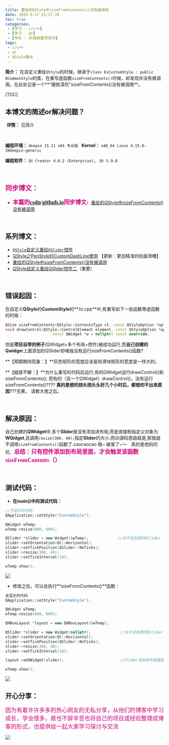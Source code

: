 ```yaml
---
title: 重绘的QStyle中sizeFromContents()没有被调用
date: 2019-9-17 21:27:26
toc: true
categories: 
 - [学习 - c/c++]
 - [学习 - qt]
 - [专栏 - Qt推倒重学系列]
tags: 
 - c/c++
 - qt
 - QStyle重绘
---
```




**简介：**  在自定义重绘`QStyle`的时候，继承于`class ExCustomStyle : public QCommonStyle`的类，在重写虚函数`sizeFromContents()`时候，却发现并没有被调用。在此处记录一个**"硬核深坑"sizeFromContents()没有被调用**。

<!-- more -->

[TOC]

## 本博文的简述or解决问题？

​		**详情：**  见简介

<br>

**编程环境：**  `deepin 15.11 x64 专业版 `    **Kernel：** `x86_64 Linux 4.15.0-30deepin-generic`

**编程软件：**  `Qt Creator 4.8.2 (Enterprise)`， `Qt 5.9.8`

<br>

## <font color=#D0087E  face="幼圆">同步博文：</font>

- <font color=#D0087E  size=4 face="幼圆">**本篇的[csdn](https://blog.csdn.net/qq_33154343)/[github.io](https://touwoyimuli.github.io/)同步博文:** </font> [重绘的QStyle中sizeFromContents()没有被调用](https://blog.csdn.net/qq_33154343/article/details/100941134) 

<br>

## 系列博文：

- [`QStyle`自定义重绘`QSlider`控件](https://touwoyimuli.github.io/2019/09/04/QStyle%E8%87%AA%E5%AE%9A%E4%B9%89%E9%87%8D%E7%BB%98QSlider%E6%8E%A7%E4%BB%B6/) 
-  [QStyle之PenStyle的CustomDashLine使用](https://touwoyimuli.github.io/2019/09/09/QStyle%E4%B9%8BPenStyle%E7%9A%84CustomDashLine%E4%BD%BF%E7%94%A8/) 【更新：更加精准的绘画滑槽】
- [重绘的QStyle中sizeFromContents()没有被调用](https://touwoyimuli.github.io/2019/09/17/%E9%87%8D%E7%BB%98%E7%9A%84QStyle%E4%B8%ADsizeFromContents()%E6%B2%A1%E6%9C%89%E8%A2%AB%E8%B0%83%E7%94%A8/)
- [QStyle自定义重绘QSlider控件二](https://touwoyimuli.github.io/2019/09/17/QStyle%E8%87%AA%E5%AE%9A%E4%B9%89%E9%87%8D%E7%BB%98QSlider%E6%8E%A7%E4%BB%B6%E4%BA%8C/)（重要）

<br>

## 错误起因：

在自定义**QStyle**的**CustomStyle**的**.h/.cpp**中,有重写如下一些函数等虚函数的时候：

```cpp
QSize sizeFromContents(QStyle::ContentsType ct, const QStyleOption *opt, const QSize &contentsSize, const QWidget *widget = nullptr) const override;
void drawControl(QStyle::ControlElement element, const QStyleOption *opt, QPainter *p,
                     const QWidget *w = nullptr) const override;
```

但是**项目自带的例子**(QWidget+多个布局+控件)被成功运行,而**自己创建的Qwidge**t上面添加的QSlider却唯独没有运行sizeFromContents()函数?

**【预期期待现象：】**灰色矩形的宽度应该是和滑块矩形的宽度是一样大的。



**【疑惑不解：】**为什么重写的代码后运行,有的QWidget运行drawControl()和sizeFromContents(); 而有的（另一个QWidget）drawControl()，没有运行sizeFromContents()????    **真的是想的挠头挠头头好几个小时后，都想的不出来原因**???无果， 请教大佬之后。

<br>

## 解决原因：

自己创建的**QWidget**中,多个**Slider**是没有添加进布局,而是直接制指定父对象为**WQidget**,且调用`resize(300, 40);`指定**Slider**的大小.而Qt源码思路就是,那我就不调用`sizeFromContents()`函数了.caocaocao 哦~  破案了~～　真的是他妈的坑．<font color=#D0087E size=4 face="幼圆">**总结：只有控件添加到布局里面，才会触发该函数sizeFromContents（）**</font>

<br>

## 测试代码：

- **在main()中的测试代码：**

```cpp
//不显示的代码
QApplication::setStyle("CustomStyle");

QWidget wTemp;
wTemp.resize(800, 600);

QSlider *slider = new Widget(&wTemp);             //水平无刻度的QSlider
slider->setOrientation(Qt::Horizontal);
slider->setTickPosition(QSlider::NoTicks);
slider->resize(300, 40);
slider->setTickInterval(10);

wTemp.show();
```

<img src="https://raw.githubusercontent.com/touwoyimuli/FigureBed/master/img/20190917214120.png"/>



- 修改之后，可以会执行**sizeFromContents()**函数：

```cpp
会显示的代码
QApplication::setStyle("CustomStyle");

QWidget wTemp;
wTemp.resize(800, 600);

QHBoxLayout *layout = new QHBoxLayout(&wTemp);

QSlider *slider = new Widget(nullptr);             //水平无刻度的QSlider
slider->setOrientation(Qt::Horizontal);
slider->setTickPosition(QSlider::NoTicks);
slider->resize(300, 40);
slider->setTickInterval(10);

layout->addWidget(slider);                         //Slider添加到布局里面

wTemp.show();
```

<img src="https://raw.githubusercontent.com/touwoyimuli/FigureBed/master/img/20190917214045.png"/>

<br>

## 开心分享：

<font color=#D0087E size=4 face="幼圆">因为有着许许多多的热心网友的无私分享，从他们的博客中学习成长，学会很多，故也不辞辛苦也将自己的项目或经验整理成博客的形式，也提供给一起大家学习探讨与交流 </font>

<img src="https://raw.githubusercontent.com/touwoyimuli/FigureBed/master/img/20190829225308.jpg"/>

